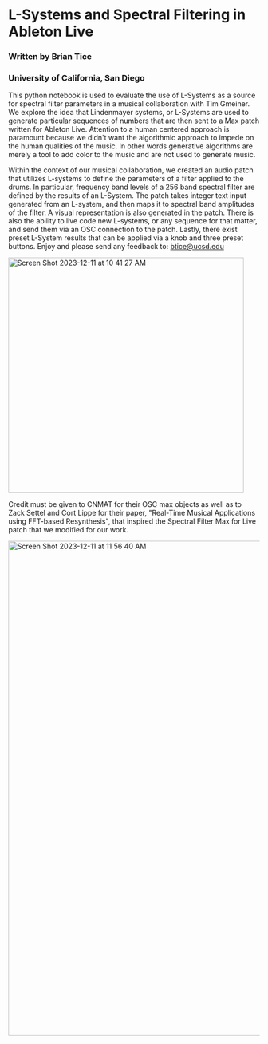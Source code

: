 # L-Systems and Spectral Filtering in Ableton Live

### Written by Brian Tice
### University of California, San Diego

This python notebook is used to evaluate the use of L-Systems as a source for spectral filter parameters in a musical collaboration with Tim Gmeiner. We explore the idea that Lindenmayer systems, or L-Systems are used to generate particular sequences of numbers that are then sent to a Max patch written for Ableton Live. Attention to a human centered approach is paramount because we didn't want the algorithmic approach to impede on the human qualities of the music. In other words generative algorithms are merely a tool to add color to the music and are not used to generate music.

Within the context of our musical collaboration, we created an audio patch that utilizes L-systems to define the parameters of a filter applied to the drums. In particular, frequency band levels of a 256 band spectral filter are defined by the results of an L-System. The patch takes integer text input generated from an L-system, and then maps it to spectral band amplitudes of the filter. A visual representation is also generated in the patch. There is also the ability to live code new L-systems, or any sequence for that matter, and send them via an OSC connection to the patch. Lastly, there exist preset L-System results that can be applied via a knob and three preset buttons. Enjoy and please send any feedback to: btice@ucsd.edu

<img width="472" alt="Screen Shot 2023-12-11 at 10 41 27 AM" src="https://github.com/b-tice/l-systems_spectral_filter/assets/120678973/7749a038-c4aa-4490-95c1-15d1e5ed528a">


Credit must be given to CNMAT for their OSC max objects as well as to Zack Settel and Cort Lippe for their paper, "Real-Time Musical Applications using FFT-based Resynthesis", that inspired the Spectral Filter Max for Live patch that we modified for our work. 

<img width="992" alt="Screen Shot 2023-12-11 at 11 56 40 AM" src="https://github.com/b-tice/l-systems_spectral_filter/assets/120678973/e65a0369-2ccd-4745-82d6-7e74a766938f">



